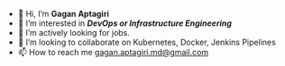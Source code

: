 - 👋 Hi, I’m **Gagan Aptagiri**
- 👀 I’m interested in _**DevOps or Infrastructure Engineering**_
- 🌱 I’m actively looking for jobs.
- 💞️ I’m looking to collaborate on Kubernetes, Docker, Jenkins Pipelines
- 📫 How to reach me gagan.aptagiri.md@gmail.com

<!---
Gagan-Aptagiri/Gagan-Aptagiri is a ✨ special ✨ repository because its `README.md` (this file) appears on your GitHub profile.
You can click the Preview link to take a look at your changes.
--->
